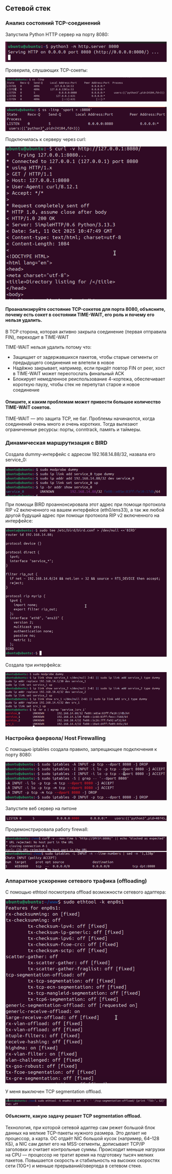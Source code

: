 ## Сетевой стек

### Анализ состояний TCP-соединений

Запустила Python HTTP сервер на порту 8080:

![](https://github.com/nastyane/Operation-of-high-load-systems/blob/master/images/img_1.png)

Проверила, слушающих TCP-сокеты: 

![](https://github.com/nastyane/Operation-of-high-load-systems/blob/master/images/img_3.png)

![](https://github.com/nastyane/Operation-of-high-load-systems/blob/master/images/img_2.png)

Подключилась к серверу через curl: 

![](https://github.com/nastyane/Operation-of-high-load-systems/blob/master/images/img_4.png)

#### Проанализируйте состояние TCP-сокетов для порта 8080, объясните, почему есть сокет в состоянии TIME-WAIT, его роль и почему его нельзя удалить.
В TCP сторона, которая активно закрыла соединение (первая отправила FIN), переходит в TIME-WAIT

TIME-WAIT нельзя удалить потому что: 
- Защищает от задержавшихся пакетов, чтобы старые сегменты от предыдущего соединения не влетели в новое
- Надёжно закрывает, например, если придёт повтор FIN от peer, хост в TIME-WAIT может переотослать финальный ACK
- Блокирует немедленное реиспользование 4-кортежа, обеспечивает короткую паузу, чтобы стек не перепутал старое и новое соединение

#### Опишите, к каким проблемам может привести большое количество TIME-WAIT сокетов.
TIME-WAIT — это защита TCP, не баг. Проблемы начинаются, когда соединений очень много и очень коротких. Тогда вылезают ограниченные ресурсы: порты, conntrack, память и таймеры.

### Динамическая маршрутизация с BIRD

Создала dummy-интерфейс с адресом 192.168.14.88/32, назвала его service_0:

![](https://github.com/nastyane/Operation-of-high-load-systems/blob/master/images/img_5.png)

При помощи BIRD проаннонсировала этот адрес при помощи протокола RIP v2 включенного на вашем интерфейсе (eth0/ens33), а так же любой другой будущий адрес при помощи протокола RIP v2 включенного на интерфейсе:

![](https://github.com/nastyane/Operation-of-high-load-systems/blob/master/images/img_6.png)

Создала три интерфейса:

![](https://github.com/nastyane/Operation-of-high-load-systems/blob/master/images/img_7.png)


### Настройка фаервола/ Host Firewalling
С помощью iptables создала правило, запрещающее подключения к порту 8080:

![](https://github.com/nastyane/Operation-of-high-load-systems/blob/master/images/img_8.png)

Запустите веб сервер на питоне

![](https://github.com/nastyane/Operation-of-high-load-systems/blob/master/images/img_10.png)

Продемонстрировала работу firewall:

![](https://github.com/nastyane/Operation-of-high-load-systems/blob/master/images/img_9.png)
![](https://github.com/nastyane/Operation-of-high-load-systems/blob/master/images/img_11.png)

### Аппаратное ускорение сетевого трафика (offloading)

С помощью ethtool посмотрела offload возможности сетевого адаптера:

![](https://github.com/nastyane/Operation-of-high-load-systems/blob/master/images/img_12.png)

У меня выключен TCP segmentation offload.

![](https://github.com/nastyane/Operation-of-high-load-systems/blob/master/images/img_13.png)

#### Объясните, какую задачу решает TCP segmentation offload.

Технология, при которой сетевой адаптер сам режет большой блок данных на мелкие TCP-пакеты нужного размера. Это делает не процессор, а карта. ОС отдаёт NIC большой кусок (например, 64–128 КБ), а NIC сам делит его на MSS-сегменты, дописывает TCP/IP заголовки и считает контрольные суммы.
Происходит меньше нагрузки на CPU — процессор не тратит время на подготовку тысяч мелких пакетов. Повышается скорость и стабильность на высоких скоростях сети (10G+) и меньше прерываний/оверহеда в сетевом стеке.
